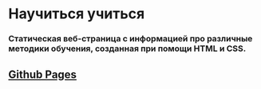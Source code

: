 # Научиться учиться
### Статическая веб-страница с информацией про различные методики обучения, созданная при помощи HTML и CSS.
## [Github Pages](https://neomedved.github.io/learn-to-learn)

